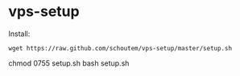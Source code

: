 # vps-setup

Install:
```
wget https://raw.github.com/schoutem/vps-setup/master/setup.sh
```
chmod 0755 setup.sh
bash setup.sh
